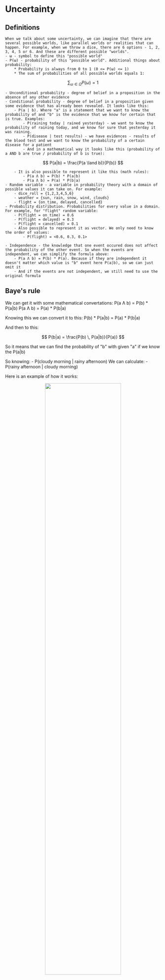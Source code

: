 
# Uncertainty

## Definitions

    When we talk about some uncertainty, we can imagine that there are several possible worlds, like parallel worlds or realities that can happen. For example, when we throw a dice, there are 6 options - 1, 2, 3, 4, 5 or 6. And these are different possible "worlds".
    - ω - symbol to define this "possible world"
    - P(ω) - probability of this "possible world". Additional things about probability:
        * Probability is always from 0 to 1 (0 <= P(ω) <= 1)
        * The sum of probabilities of all possible worlds equals 1:
$$
\sum_{\omega \in \Omega} P(\omega) = 1
$$
    
    - Unconditional probability - degree of belief in a proposition in the absence of any other evidence
    - Conditional probability - degree of belief in a proposition given some evidence that has already been revealed. It looks like this:
        - P(a | b). Where "a" is a statement that we want to know the probability of and "b" is the evidence that we know for certain that is true. Examples:
            - P(raining today | rained yesterday) - we want to know the probability of raining today, and we know for sure that yesterday it was raining.
            - P(disease | test results) - we have evidences - results of the blood test and we want to know the probability of a certain disease for a patient
            - And in a mathematical way it looks like this (probability of a AND b are true / probability of b is true):
$$
P(a|b) = \frac{P(a \land b)}{P(b)}
$$

        - It is also possible to represent it like this (math rules):
            - P(a Ʌ b) = P(b) * P(a|b)
            - P(a Ʌ b) = P(a) * P(b|a)
    - Random variable - a variable in probability theory with a domain of possible values it can take on. For example:
        - dice_roll = {1,2,3,4,5,6}
        - weather = {sun, rain, snow, wind, clouds}
        - flight = {on_time, delayed, cancelled}
    - Probability distribution. Probabilities for every value in a domain. For example, for "flight" random variable:
        - P(flight = on_time) = 0.6
        - P(flight = delayed) = 0.3
        - P(flight = cancelled) = 0.1
        - Also possible to represent it as vector. We only need to know the order of values:
            - P(flight) = <0.6, 0.3, 0.1>

    - Independence - the knowledge that one event occured does not affect the probability of the other event. So when the events are independent, we can simplify the formula above:
        - P(a Ʌ b) = P(b) * P(a). Because if they are independent it doesn't matter which value is "b" event here P(a|b), so we can just omit it
        - And if the events are not independent, we still need to use the original formula

## Baye's rule

We can get it with some mathematical convertations:
P(a Ʌ b) = P(b) * P(a|b)
P(a Ʌ b) = P(a) * P(b|a)

Knowing this we can convert it to this:
P(b) * P(a|b) = P(a) * P(b|a)

And then to this:

$$
P(b|a) = \frac{P(b) \, P(a|b)}{P(a)}
$$

So it means that we can find the probability of "b" with given "a" if we know the P(a|b)

So knowing:
    - P(cloudy morning | rainy afternoon)
We can calculate:
    - P(rainy afternoon | cloudy morning)

Here is an example of how it works:

<p align="center"><img  src="https://github.com/victorjulyin/DE-101/blob/main/CS50AU/Module2/probability1.jpg" width=70% height=70%></p>

<p align="center"><img  src="https://github.com/victorjulyin/DE-101/blob/main/CS50AU/Module2/probability2.jpg" width=70% height=70%></p>

## Joint probability

For example, we have some pieces of information about probability of some events.

<p align="center"><img  src="https://github.com/victorjulyin/DE-101/blob/main/CS50AU/Module2/probability3.jpg" width=70% height=70%></p>

But while this info is not connected we can't make any conclusions from it. And that's when we need Joint probability. It is a probability distribution of all possible combinations of values that can take on.

<p align="center"><img  src="https://github.com/victorjulyin/DE-101/blob/main/CS50AU/Module2/probability4.jpg" width=70% height=70%></p>

For example, we need to know:
    P(cloud | rain)

We can use this formula:

$$
P(a|b) = \frac{P(a \land b)}{P(b)}
$$

So we have this:
$$
P(cloud | rain) = \frac{P(cloud, rain)}{P(rain)}
$$

Interesting thing here that sometimes we don't even need this P(rain). Because it is a constant (number), we can represent it as multiplication (reverse value of P(rain)):
P(cloud | rain) = α * P(cloud, rain)

So we get this vector as a probability distribution:
P(cloud | rain) = α * <0.08, 0.02>

And as we know, the sum in the probability distribution must be equal 1. And now we need α.
α - is some constant that normalizes the values in the vector, so their sum == 1.
In this case α = 10. Then:

P(cloud | rain) = <0.8, 0.2>

## Probability rules (for Joint probability)
    - Negation:
        - P(¬a) = 1 - P(a)

    - Inclusion-Exclusion:
        - P(a V b) = P(a) + P(b) - P(a Ʌ b)

    - Marginalization:
        - P(a) = P(a, b) + P(a, ¬b)
        - And sometimes a and b are not just some events but those are probability distributions. And in this case we need to sum up these distributions:
$$
P(X = x_i) = \sum_j P(X = x_i, Y = y_j)
$$


    - Conditioning:
        - P(a) = P(a | b)*P(b) + P(a | ¬b)*P(¬b)
        - And there is also the thing with the sum:
$$
P(X = x_i) = \sum_j P(X = x_i \mid Y = y_j) P(Y = y_j)
$$

## Bayesian networks
It is a data structure that represents the dependencies among random variables.

    - directed graph
    - each node represents a random variable (weather etc.)
    - arrow from X to Y means X is a parent of Y
    - each node X has probability distribution P(X | Parents(X))

For example, we have an appointment somewhere outside of the city. We're going to get there by train. And we try to find the probability if we'll gonna miss the appointment or not. So we have this graph:

<p align="center"><img  src="https://github.com/victorjulyin/DE-101/blob/main/CS50AU/Module2/probability5.jpg" width=70% height=70%></p>

So the probabilities for the rain are gonna be like this (for example):

<p align="center"><img  src="https://github.com/victorjulyin/DE-101/blob/main/CS50AU/Module2/probability6.jpg" width=70% height=70%></p>

And the probabilities for the Maintenance on the railroad are gonna be conditional probabilities:

<p align="center"><img  src="https://github.com/victorjulyin/DE-101/blob/main/CS50AU/Module2/probability7.jpg" width=70% height=70%></p>

So if the train gonna be on time or will be delayed depends on "rain" and "maintenance":

<p align="center"><img  src="https://github.com/victorjulyin/DE-101/blob/main/CS50AU/Module2/probability8.jpg" width=70% height=70%></p>

And the probability of the appointment now depends only on the train (directly):

<p align="center"><img  src="https://github.com/victorjulyin/DE-101/blob/main/CS50AU/Module2/probability9.jpg" width=70% height=70%></p>

---------------------------------------

Ok, so now we can get the probabilities of different events. For instance:
    1) We want to get the P(light) (probability of light rain).
        - as rain is the root node, we can just get this information from the table we have
    
    2) We want: P(light, no) (probability of light rain AND no maintenance)
        - In this case we need to get this:
            P(light) * P(no | light) (probability of light rain * probability of no maintenance with given light rain)

    3) We want: P(light, no, delayed)
        - We need to get:
            P(light) * P(no | light) * P(delayed | P(no, light))

    4) We want: P(light, no, delayed, miss)
        - We need to get:
            P(light) * P(no | light) * P(delayed | P(no, light)) * P(miss | delayed)


## Inference

What we have:
    - Query X: variable for which to compute distribution (for example, we want to know if the train is delayed)
    - Evidence variables E: observed variables for event e (for example, we know that there is a light rain)
    - Hidden variables Y: non-evidence, non-query variable. (for example, we don't know if there is maintenance of the railroad)

The goal is:
    - Calculate P(X | e)


--------------------------------------------

Example:
We want to know:
P(Appointment | light, no)

So what we have here:
    - Appointment is our goal that we need to calculate (X)
    - P(light, no) is our given information, event (e)

And we can say that:
P(Appointment | light, no) =  P(Appointment, light, no) / P(light, no) = α * P(Appointment, light, no)

And on this stage we can use that Marginalization trick.
As the only hidden variable is "Train" and we need all 4 variables to know the probability of "Appointment":

α * P(Appointment, light, no) = α * [P(Appointment, light, no, on time) + P(Appointment, light, no, delayed)]

## Approximate Inference

If we have a big Baesian Network, it will take a lot of time to calculate all the possible nodes. In this case we can use some of the optimization strategies.

### Sampling
For example, we have the Network as before.
1) For example, we're creating a loop for 10k iterations.
2) We're taking a one sample value from every level step by step.
3) Adding them to a dictionary for example. So for every iteration we have a dictionary with samples of every level.

#### Rejection sampling
We have a dictionary with samples on every iteration.
So we can count the values we're interested in by rejection the nodes we are not interested in. For example, we want to consider only those nodes where the train is delayed:
    ```
        res = [doc['appointment'] for doc in docs if doc['train'] == 'delayed']
    ```
That's how we can get all the values of the "appointment" level. And if we count it, we'll get an approximate probability of the event.

#### Likelihood Weighting
Sometimes the Rejection sampling may be not efficient. For example, when we have an event that occures very rarely, maybe 1 out of 1000 cases. And in this case if we make 10k iterations, we'll get only 10 events, but we've made a lot of computations.

That's when we can use Likelihood Weighting. That's how it works:
    - Start by fixing the values for evidence variables and not sampling those.
    - Sample the non-evidence variable using conditional probabilities in the Beyesian Network.
    - Weight each sample by its likelihood: the probability of all of the evidence.

For example:
    - We want to know:
        P(rain=light | train=on_time)
    What we do:
        - We're fixing that the train is on time. So we won't change this level later, it is always gonna be "on_time".
        - Taking all the other samples randomly just as before.
        - Adding the "weight" for the probability of this certain cituation (probability of occuring of this certain sample). For example, we habe a sample [light, no, on_time]. And in the case when the rain is light and there is no maintenance, the probability of the train on_time == 0.6, so this is the weight we're saving. And continue iterating.

## Markov Models
For example, we need to get some probabilities for a time period. We have a weather data for the whole past year and now we need to predict the tomorrow's weather. But the thing is that the tomorrow's weather doesn't depend on the whole previous data, but at least a couple of previous days. So we need to consider only several previous days.

    - Markov assumption - the assumption that the current state depends on only a finite fixed number of previous states.

    - Markov Chain - a sequence of random variables where the distribution of each variable follows the Markov assumption. We can see here the sequence of approximate values for weather for every next day:

<p align="center"><img  src="https://github.com/victorjulyin/DE-101/blob/main/CS50AU/Module2/markov_chain.jpg" width=70% height=70%></p>

## Hidden Markov Models
Sometimes we don't have the exact information about our current state. But we have some observation information that depends on the current state:

<p align="center"><img  src="https://github.com/victorjulyin/DE-101/blob/main/CS50AU/Module2/hidden_model1.jpg" width=70% height=70%></p>

1) For example, there is a robot who observes some new area and it doesn't know where it is. But he have sensors to see the objects around.
2) If we say some words, the computer doesn't know which words we are saying. But it has the waveforms so it can take them and try to predict which words we said. 
3) ...
4) For example, the AI doesn't know or see what the weather is outside. But if there is a camera inside of the building, it can count how many umbrellas were brought and basing on this can predict which weather is outside.

#### Sensor model (Emission Probability)

<p align="center"><img  src="https://github.com/victorjulyin/DE-101/blob/main/CS50AU/Module2/hidden_model2.jpg" width=70% height=70%></p>

    - Sensor Markov assumption - the assumption that the evidence variable depends only the corresponding state.

Example of the emission data (Emission probability):

<p align="center"><img  src="https://github.com/victorjulyin/DE-101/blob/main/CS50AU/Module2/hidden_model3.jpg" width=70% height=70%></p>
